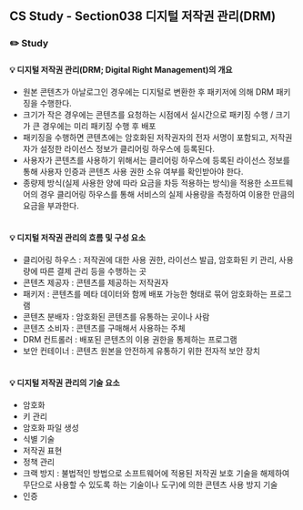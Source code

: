 ## CS Study - Section038 디지털 저작권 관리(DRM)
### ✏️ Study
#### 💡 디지털 저작권 관리(DRM; Digital Right Management)의 개요
- 원본 콘텐츠가 아날로그인 경우에는 디지털로 변환한 후 패키저에 의해 DRM 패키징을 수행한다.
- 크기가 작은 경우에는 콘텐츠를 요청하는 시점에서 실시간으로 패키징 수행 / 크기가 큰 경우에는 미리 패키징 수행 후 배포
- 패키징을 수행하면 콘텐츠에는 암호화된 저작권자의 전자 서명이 포함되고, 저작권자가 설정한 라이선스 정보가 클리어링 하우스에 등록된다.
- 사용자가 콘텐츠를 사용하기 위해서는 클리어링 하우스에 등록된 라이선스 정보를 통해 사용자 인증과 콘텐츠 사용 권한 소유 여부를 확인받아야 한다.
- 종량제 방식(실제 사용한 양에 따라 요금을 차등 적용하는 방식)을 적용한 소프트웨어의 경우 클리어링 하우스를 통해 서비스의 실제 사용량을 측정하여 이용한 만큼의 요금을 부과한다.
<br><br>

#### 💡 디지털 저작권 관리의 흐름 및 구성 요소
- 클리어링 하우스 : 저작권에 대한 사용 권한, 라이선스 발급, 암호화된 키 관리, 사용량에 따른 결제 관리 등을 수행하는 곳
- 콘텐츠 제공자 : 콘텐츠를 제공하는 저작권자
- 패키저 : 콘텐츠를 메타 데이터와 함께 배포 가능한 형태로 묶어 암호화하는 프로그램
- 콘텐츠 분배자 : 암호화된 콘텐츠를 유통하는 곳이나 사람
- 콘텐츠 소비자 : 콘텐츠를 구매해서 사용하는 주체
- DRM 컨트롤러 : 배포된 콘텐츠의 이용 권한을 통제하는 프로그램
- 보안 컨테이너 : 콘텐츠 원본을 안전하게 유통하기 위한 전자적 보안 장치
<br><br>

#### 💡 디지털 저작권 관리의 기술 요소
- 암호화
- 키 관리
- 암호화 파일 생성
- 식별 기술
- 저작권 표현
- 정책 관리
- 크랙 방지 : 불법적인 방법으로 소프트웨어에 적용된 저작권 보호 기술을 해제하여 무단으로 사용할 수 있도록 하는 기술이나 도구)에 의한 콘텐츠 사용 방지 기술
- 인증